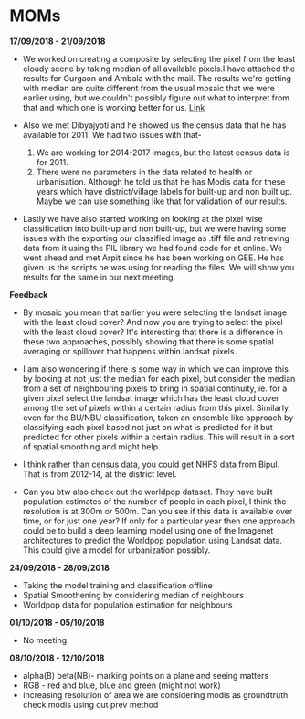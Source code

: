# MOMs

**17/09/2018 - 21/09/2018** 

   * We worked on creating a composite by selecting the pixel from the least cloudy scene by taking median of all available pixels.I have attached the results for Gurgaon and Ambala with the mail. The results we're getting with median are quite different from the usual mosaic that we were earlier using, but we couldn't possibly figure out what to interpret from that and which one is working better for us. <a href="https://docs.google.com/document/d/1oJyeQWso19SU4pRA8021PtVh1PDpQMqKeJLcbr3ulw4/edit?usp=sharing">Link</a>

   * Also we met Dibyajyoti and he showed us the census data that he has available for 2011. We had two issues with that-
      1. We are working for 2014-2017 images, but the latest census data is for 2011. 
      2. There were no parameters in the data related to health or urbanisation. Although he told us that he has Modis data for these years which have district/village labels for built-up and non built up. Maybe we can use something like that for validation of our results.

   * Lastly we have also started working on looking at the pixel wise classification into built-up and non built-up, but we were having some issues with the exporting our classified image as .tiff file and retrieving data from it using the PIL library we had found code for at online. We went ahead and met Arpit since he has been working on GEE. He has given us the scripts he was using for reading the files. We will show you results for the same in our next meeting.

   **Feedback**

   * By mosaic you mean that earlier you were selecting the landsat image with the least cloud cover? And now you are trying to select the pixel with the least cloud cover? It's interesting that there is a difference in these two approaches, possibly showing that there is some spatial averaging or spillover that happens within landsat pixels. 

   * I am also wondering if there is some way in which we can improve this by looking at not just the median for each pixel, but consider the median from a set of neighbouring pixels to bring in spatial continuity, ie. for a given pixel select the landsat image which has the least cloud cover among the set of pixels within a certain radius from this pixel. Similarly, even for the BU/NBU classification, taken an ensemble like approach by classifying each pixel based not just on what is predicted for it but predicted for other pixels within a certain radius. This will result in a sort of spatial smoothing and might help. 

   * I think rather than census data, you could get NHFS data from Bipul. That is from 2012-14, at the district level. 

   * Can you btw also check out the worldpop dataset. They have built population estimates of the number of people in each pixel, I think the resolution is at 300m or 500m. Can you see if this data is available over time, or for just one year? If only for a particular year then one approach could be to build a deep learning model using one of the Imagenet architectures to predict the Worldpop population using Landsat data. This could give a model for urbanization possibly.



**24/09/2018 - 28/09/2018**

   * Taking the model training and classification offline
   * Spatial Smoothening by considering median of neighbours
   * Worldpop data for population estimation for neighbours

**01/10/2018 - 05/10/2018**

   * No meeting

**08/10/2018 - 12/10/2018**

   * alpha(B) beta(NB)- marking points on a plane and seeing matters 
   * RGB - red and blue, blue and green (might not work)
   * increasing resolution of area we are considering modis as groundtruth check modis using out prev method
